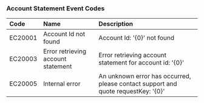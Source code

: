 ### Account Statement Event Codes

| Code    | Name                               | Description                                                                       |
|:--------|:-----------------------------------|:----------------------------------------------------------------------------------|
| EC20001 | Account Id not found               | Account Id: '{0}' not found                                                       |
| EC20003 | Error retrieving account statement | Error retrieving account statement for account id: '{0}'                          |
| EC20005 | Internal error                     | An unknown error has occurred, please contact support and quote requestKey: '{0}' |


